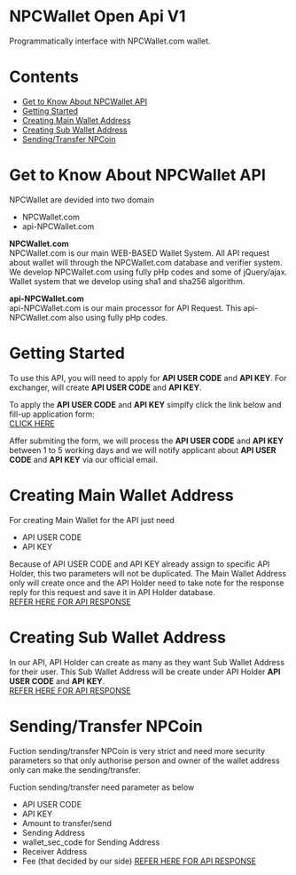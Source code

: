 # NPCWallet Open Api V1
Programmatically interface with NPCWallet.com wallet.

# Contents
* <a href="#get-to-know-about-npcwallet-api">Get to Know About NPCWallet API</a>
* <a href="#getting-started">Getting Started</a>
* <a href="#creating-main-wallet-address">Creating Main Wallet Address</a>
* <a href="#creating-sub-wallet-address">Creating Sub Wallet Address</a>
* <a href="#sendingtransfer-npcoin">Sending/Transfer NPCoin</a>

# Get to Know About NPCWallet API
NPCWallet are devided into two domain
* NPCWallet.com
* api-NPCWallet.com

<b>NPCWallet.com</b>
<br>
NPCWallet.com is our main WEB-BASED Wallet System. All API request about wallet will through the NPCWallet.com database and verifier system. We develop NPCWallet.com using fully pHp codes and some of jQuery/ajax. Wallet system that we develop using sha1 and sha256 algorithm.

<b>api-NPCWallet.com</b>
<br>
api-NPCWallet.com is our main processor for API Request. This api-NPCWallet.com also using fully pHp codes.


# Getting Started
To use this API, you will need to apply for <b>API USER CODE</b> and <b>API KEY</b>. For exchanger, will create <b>API USER CODE</b> and <b>API KEY</b>.

To apply the <b>API USER CODE</b> and <b>API KEY</b> simplfy click the link below and fill-up application form:
<br>
<a href="https://docs.google.com/forms/d/e/1FAIpQLSe-tiyf0ffiowj7UrDlch1CZCxOuAtfEBLECUhTogsVXxLHhA/viewform?c=0&w=1">CLICK HERE</a>

Affer submiting the form, we will process the <b>API USER CODE</b> and <b>API KEY</b> between 1 to 5 working days and we will notify applicant about <b>API USER CODE</b> and <b>API KEY</b> via our official email.
  
# Creating Main Wallet Address
For creating Main Wallet for the API just need
* API USER CODE
* API KEY

Because of API USER CODE and API KEY already assign to specific API Holder, this two parameters will not be duplicated.
The Main Wallet Address only will create once and the API Holder need to take note for the response reply for this request and save it in API Holder database.
<br>
<a href="https://github.com/npcoincoreteam/NPCoin/blob/master/NPCWallet/OpenApiWallet/Create-Main-Wallet.txt">REFER HERE FOR API RESPONSE</a>

# Creating Sub Wallet Address
In our API, API Holder can create as many as they want Sub Wallet Address for their user. This Sub Wallet Address will be create under API Holder <b>API USER CODE</b> and <b>API KEY</b>.
<br>
<a href="https://github.com/npcoincoreteam/NPCoin/blob/master/NPCWallet/OpenApiWallet/Create-Sub-Wallet.txt">REFER HERE FOR API RESPONSE</a>

# Sending/Transfer NPCoin
Fuction sending/transfer NPCoin is very strict and need more security parameters so that only authorise person and owner of the wallet address only can make the sending/transfer.

Fuction sending/transfer need parameter as below
* API USER CODE
* API KEY
* Amount to transfer/send
* Sending Address
* wallet_sec_code for Sending Address
* Receiver Address
* Fee (that decided by our side)
<a href="https://github.com/npcoincoreteam/NPCoin/blob/master/NPCWallet/OpenApiWallet/Sending-Transfer-Response.txt">REFER HERE FOR API RESPONSE</a>
